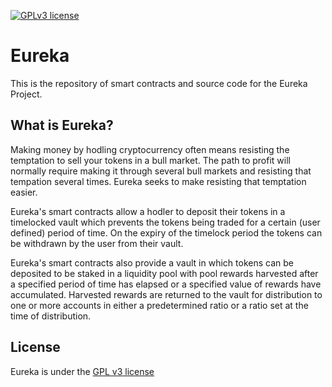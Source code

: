 [![GPLv3 license](https://img.shields.io/badge/License-GPLv3-blue.svg)](http://perso.crans.org/besson/LICENSE.html)
# Eureka

This is the repository of smart contracts and source code for the Eureka Project.

## What is Eureka?

Making money by hodling cryptocurrency often means resisting the temptation to sell your tokens in a bull market. The path to profit will normally require making it through several bull markets and resisting that tempation several times. Eureka seeks to make resisting that temptation easier.

Eureka's smart contracts allow a hodler to deposit their tokens in a timelocked vault which prevents the tokens being traded for a certain (user defined) period of time. On the expiry of the timelock period the tokens can be withdrawn by the user from their vault.

Eureka's smart contracts also provide a vault in which tokens can be deposited to be staked in a liquidity pool with pool rewards harvested after a specified period of time has elapsed or a specified value of rewards have accumulated. Harvested rewards are returned to the vault for distribution to one or more accounts in either a predetermined ratio or a ratio set at the time of distribution.

## License
Eureka is under the [GPL v3 license](https://github.com/dkillen/eureka-v1/blob/main/LICENSE.md)
